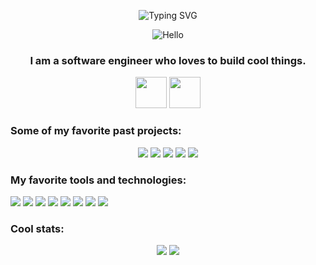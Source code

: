 <p align="center"><img src="https://readme-typing-svg.demolab.com?font=Source+Code+Pro&size=40&pause=1000&color=2ECC40&center=true&vCenter=true&width=750&height=60&lines=Hello+there!+I'm+Josh." alt="Typing SVG" /></p>

<p align="center"><img src="https://media.giphy.com/media/xTiIzJSKB4l7xTouE8/giphy.gif" alt="Hello"></p>

<h3 align = "center">I am a software engineer who loves to build cool things.</h3>

<p align="center">
  <a href="https://www.linkedin.com/in/joshuaseligman18"><img height=50 src="https://img.shields.io/badge/-LinkedIn-0e76a8?style=flat-square&logo=Linkedin&logoColor=white&color=0a66c2" /></a>
  <a href="https://joshuaseligman.net/"><img height=50 src="https://img.shields.io/badge/Personal%20Website-FF7139?style=flat-square&logo=Firefox-Browser&logoColor=white&color=ff4b3a" /></a>
</p>

<!--
<h3>Projects I am currently working on:</h3>
<ul>
  <li>Compiler built in Rust for a custom language that will ultimately be translated into 6502 instructions.</li>
</ul>
-->

<h3>Some of my favorite past projects:</h3>
<p align="center">
  <a href="https://github.com/joshuaseligman18/nebula-metrics"><img src="https://github-readme-stats.vercel.app/api/pin/?username=joshuaseligman18&repo=nebula-metrics&theme=react"/></a>
  <a href="https://github.com/joshuaseligman18/nexus-compiler"><img src="https://github-readme-stats.vercel.app/api/pin/?username=joshuaseligman18&repo=nexus-compiler&theme=react"/></a>
  <a href="https://github.com/joshuaseligman18/jOSh"><img src="https://github-readme-stats.vercel.app/api/pin/?username=joshuaseligman18&repo=jOSh&theme=react" /></a>
  <a href="https://github.com/joshuaseligman18/GoVM"><img src="https://github-readme-stats.vercel.app/api/pin/?username=joshuaseligman18&repo=GoVM&theme=react" /></a>
  <a href="https://github.com/joshuaseligman18/Digital-Passport"><img src="https://github-readme-stats.vercel.app/api/pin/?username=joshuaseligman18&repo=Digital-Passport&theme=react" /></a>
</p>

<h3>My favorite tools and technologies:</h3>
<p>
  <!-- Icons from https://github.com/Ileriayo/markdown-badges -->
  <img src="https://img.shields.io/badge/rust-%23000000.svg?style=for-the-badge&logo=rust&logoColor=white" />
  <img src="https://img.shields.io/badge/go-%2300ADD8.svg?style=for-the-badge&logo=go&logoColor=white" />
  <img src="https://img.shields.io/badge/typescript-%23007ACC.svg?style=for-the-badge&logo=typescript&logoColor=white" />
  <img src="https://img.shields.io/badge/javascript-%23323330.svg?style=for-the-badge&logo=javascript&logoColor=%23F7DF1E" />
  <img src="https://img.shields.io/badge/c++-%2300599C.svg?style=for-the-badge&logo=c%2B%2B&logoColor=white" />
  <img src="https://img.shields.io/badge/docker-%230db7ed.svg?style=for-the-badge&logo=docker&logoColor=white" />
  <img src="https://img.shields.io/badge/git-%23F05033.svg?style=for-the-badge&logo=git&logoColor=white" />
  <img src="https://img.shields.io/badge/NeoVim-%2357A143.svg?style=for-the-badge&logo=neovim&logoColor=white" />
</p>
  
<h3>Cool stats:</h3>
<p align="center">
  <img src="https://github-readme-stats.vercel.app/api?username=joshuaseligman18&show_icons=true&theme=react" />
  <img src="https://streak-stats.demolab.com/?user=joshuaseligman18&theme=react" />
</p>
